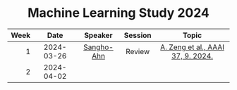 <h1 align="center"> Machine Learning Study 2024 </h1>

| Week |    Date    |                Speaker                 | Session |                                            Topic                                            |
|-----:|:----------:|:--------------------------------------:|:-------:|:-------------------------------------------------------------------------------------------:|
|    1 | 2024-03-26 | [Sangho-Ahn](https://github.com/ahnho) | Review  | [A. Zeng et al., AAAI 37, 9. 2024.](https://ojs.aaai.org/index.php/AAAI/article/view/26317) |
|    2 | 2024-04-02 |                                        |         |                                                                                             |
